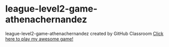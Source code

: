 # league-level2-game-athenachernandez
league-level2-game-athenachernandez created by GitHub Classroom
<a href="https://github.com/League-level2-student/league-level2-game-athenachernandez/blob/master/TicTacToe.jar?raw=true">Click here to play my awesome game!</a>
